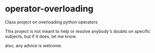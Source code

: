 # operator-overloading
Class project on overloading python operators


This project is not meant to help or resolve anybody's  doubts on specific subjects, but if it does, let me know.

also, any advice is welcome.

